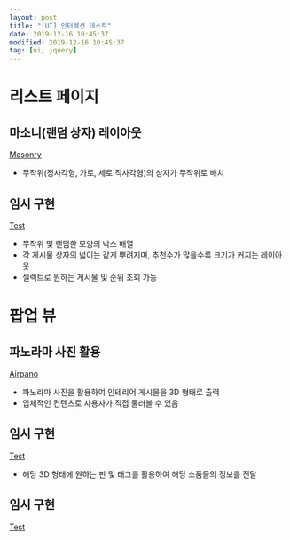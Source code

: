 ```yaml
---
layout: post
title: "[UI] 인터렉션 테스트"
date: 2019-12-16 10:45:37
modified: 2019-12-16 10:45:37
tag: [ui, jquery]
---
```


# 리스트 페이지
## 마소니(랜덤 상자) 레이아웃
[Masonry](https://masonry.desandro.com/)

* 무작위(정사각형, 가로, 세로 직사각형)의 상자가 무작위로 배치
## 임시 구현
[Test](https://recordboy.github.io/ui/masonry-box/)

* 무작위 및 랜덤한 모양의 박스 배열
* 각 게시물 상자의 넓이는 같게 뿌려지며, 추천수가 많을수록 크기가 커지는 레이아웃
* 셀렉트로 원하는 게시물 및 순위 조회 가능

# 팝업 뷰
## 파노라마 사진 활용
[Airpano](https://www.airpano.com/360photo/kronotskoye-lake/)
* 파노라마 사진을 활용하여 인테리어 게시물을 3D 형태로 출력
* 입체적인 컨텐츠로 사용자가 직접 둘러볼 수 있음

## 임시 구현
[Test](https://recordboy.github.io/ui/panorama-photo/)
* 해당 3D 형태에 원하는 핀 및 태그를 활용하여 해당 소품들의 정보를 전달

## 임시 구현
[Test](https://recordboy.github.io/ui/web-native-camera/)
